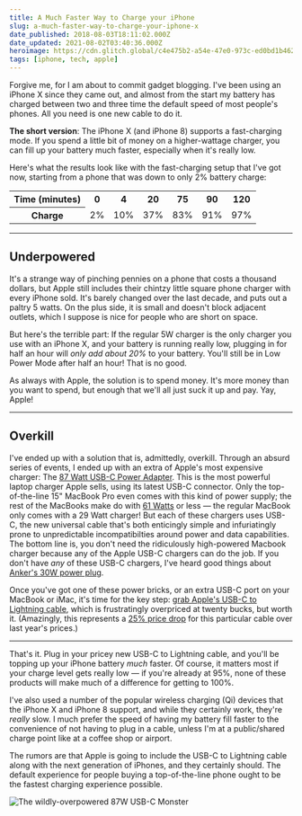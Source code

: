 ```yaml
---
title: A Much Faster Way to Charge your iPhone
slug: a-much-faster-way-to-charge-your-iphone-x
date_published: 2018-08-03T18:11:02.000Z
date_updated: 2021-08-02T03:40:36.000Z
heroimage: https://cdn.glitch.global/c4e475b2-a54e-47e0-973c-ed0bd1b46262/usb-c-lightning-thermal.jpg?v=1669624310335
tags: [iphone, tech, apple]
---
```


Forgive me, for I am about to commit gadget blogging. I've been using an iPhone X since they came out, and almost from the start my battery has charged between two and three time the default speed of most people's phones. All you need is one new cable to do it.

**The short version**: The iPhone X (and iPhone 8) supports a fast-charging mode. If you spend a little bit of money on a higher-wattage charger, you can fill up your battery much faster, especially when it's really low.

Here's what the results look like with the fast-charging setup that I've got now, starting from a phone that was down to only 2% battery charge:

<table>
    <tr>
        <th>Time (minutes)</th>
        <th>0</th>
        <th>4</th>
        <th>20</th>
        <th>75</th>
        <th>90</th>
        <th>120</th>
    </tr>
    <tr>
        <th>Charge</th>
        <td>2%</td>
        <td>10%</td>
        <td>37%</td>
        <td>83%</td>
        <td>91%</td>
        <td>97%</td>
    </tr>

</table>

---

## Underpowered

It's a strange way of pinching pennies on a phone that costs a thousand dollars, but Apple still includes their chintzy little square phone charger with every iPhone sold. It's barely changed over the last decade, and puts out a paltry 5 watts. On the plus side, it is small and doesn't block adjacent outlets, which I suppose is nice for people who are short on space.

But here's the terrible part: If the regular 5W charger is the only charger you use with an iPhone X, and your battery is running really low, plugging in for half an hour will *only add about 20%* to your battery. You'll still be in Low Power Mode after half an hour! That is no good.

As always with Apple, the solution is to spend money. It's more money than you want to spend, but enough that we'll all just suck it up and pay. Yay, Apple!

---

## Overkill

I've ended up with a solution that is, admittedly, overkill. Through an absurd series of events, I ended up with an extra of Apple's most expensive charger: The [87 Watt USB-C Power Adapter](https://amzn.to/2veDeuz). This is the most powerful laptop charger Apple sells, using its latest USB-C connector. Only the top-of-the-line 15" MacBook Pro even comes with this kind of power supply; the rest of the MacBooks make do with [61 Watts](https://amzn.to/2ADXtar) or less — the regular MacBook only comes with a 29 Watt charger! But each of these chargers uses USB-C, the new universal cable that's both enticingly simple and infuriatingly prone to unpredictable incompatibilties around power and data capabilities. The bottom line is, you don't need the ridiculously high-powered Macbook charger because any of the Apple USB-C chargers can do the job. If you don't have *any* of these USB-C chargers, I've heard good things about [Anker's 30W power plug](https://amzn.to/2vdbrLe).

Once you've got one of these power bricks, or an extra USB-C port on your MacBook or iMac, it's time for the key step: [grab Apple's USB-C to Lightning cable](https://amzn.to/2N1ObX9), which is frustratingly overpriced at twenty bucks, but worth it. (Amazingly, this represents a [25% price drop](https://9to5mac.com/2018/05/21/apple-reduces-usb-c-to-lightning-cable-price-amid-rumors-2018-iphones-dropping-usb-a/) for this particular cable over last year's prices.)

---

That's it. Plug in your pricey new USB-C to Lightning cable, and you'll be topping up your iPhone battery *much* faster. Of course, it matters most if your charge level gets really low — if you're already at 95%, none of these products will make much of a difference for getting to 100%.

I've also used a number of the popular wireless charging (Qi) devices that the iPhone X and iPhone 8 support, and while they certainly work, they're *really* slow. I much prefer the speed of having my battery fill faster to the convenience of not having to plug in a cable, unless I'm at a public/shared charge point like at a coffee shop or airport.

The rumors are that Apple is going to include the USB-C to Lightning cable along with the next generation of iPhones, and they certainly should. The default experience for people buying a top-of-the-line phone ought to be the fastest charging experience possible.

![The wildly-overpowered 87W USB-C Monster](https://cdn.glitch.global/c4e475b2-a54e-47e0-973c-ed0bd1b46262/MNF82_AV2_GEO_US.jpg?v=1669624372987 "The wildly-overpowered 87W USB-C Monster")
